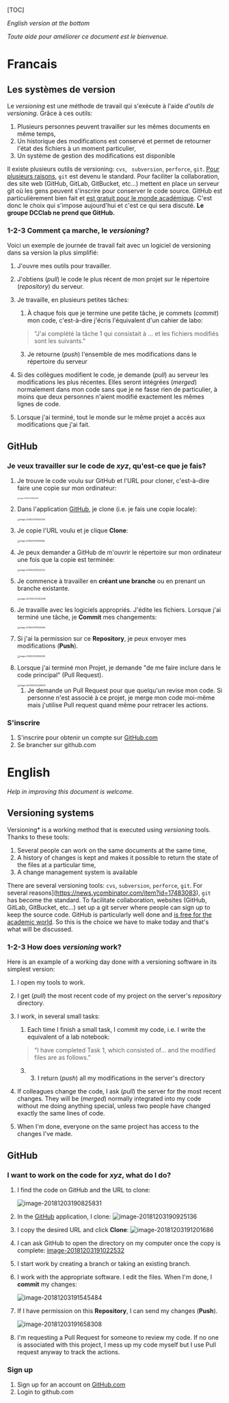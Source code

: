 [TOC]

*English version at the bottom*

*Toute aide pour améliorer ce document est le bienvenue.*

# Francais

## Les systèmes de version

Le *versioning* est une méthode de travail qui s'exécute à l'aide *d'outils de versioning*. Grâce à ces outils:

1. Plusieurs personnes peuvent travailler sur les mêmes documents en même temps,
2. Un historique des modifications est conservé et permet de retourner l'état des fichiers à un moment particulier,
3. Un système de gestion des modifications est disponible

Il existe plusieurs outils de versioning: `cvs`, ` subversion`,  `perforce`,  `git`. [Pour plusieurs raisons](https://news.ycombinator.com/item?id=17483083), `git` est devenu le standard. Pour faciliter la collaboration, des site web (GitHub, GitLab, GitBucket, etc...) mettent en place un serveur git où les gens peuvent s'inscrire pour conserver le code source.  GitHub est particulièrement bien fait et [est gratuit pour le monde académique](https://help.github.com/articles/applying-for-an-academic-research-discount/). C'est donc le choix qui s'impose aujourd'hui et c'est ce qui sera discuté. **Le groupe DCClab ne prend que GitHub.**

### 1-2-3 Comment ça marche, le *versioning*?

Voici un exemple de journée de travail fait avec un logiciel de versioning dans sa version la plus simplifié:

1. J'ouvre mes outils pour travailler.

2. J'obtiens (*pull*) le code le plus récent de mon projet sur le répertoire (*repository*) du serveur.

3. Je travaille, en plusieurs petites tâches:

   1. À chaque fois que je termine une petite tâche, je commets (*commit*) mon code, c'est-à-dire j'écris l'équivalent d'un cahier de labo:

   > "J'ai complété la tâche 1 qui consistait à ... et les fichiers modifiés sont les suivants."

   3. Je retourne (*push*) l'ensemble de mes modifications dans le répertoire du serveur

4. Si des collègues modifient le code, je demande (*pull*) au serveur les modifications les plus récentes.  Elles seront intégrées (*merged*)  normalement dans mon code sans que je ne fasse rien de particulier, à moins que deux personnes n'aient modifié exactement les mêmes lignes de code.

5. Lorsque j'ai terminé, tout le monde sur le même projet a accès aux modifications que j'ai fait.

## GitHub

### Je veux travailler sur le code de *xyz*, qu'est-ce que je fais?

1. Je trouve le code voulu sur GitHub et l'URL pour cloner, c'est-à-dire faire une copie sur mon ordinateur:

   <img src="../assets/HOWTO-GitHub/image-20181203190825831.png" alt="image-20181203190825831" style="zoom:25%;" />

2. Dans l'application [GitHub](https://desktop.github.com), je clone (i.e. je fais une copie locale): 

   <img src="../assets/HOWTO-GitHub/image-20181203190925136.png" alt="image-20181203190925136" style="zoom:33%;" />

3. Je copie l'URL voulu et je clique **Clone**:

   <img src="../assets/HOWTO-GitHub/image-20181203191201686.png" alt="image-20181203191201686" style="zoom:33%;" />

4. Je peux demander a GitHub de m'ouvrir le répertoire sur mon ordinateur une fois que la copie est terminée:

   <img src="../assets/HOWTO-GitHub/image-20181203191022532.png" alt="image-20181203191022532" style="zoom:33%;" />

5. Je commence à travailler en **créant une branche** ou en prenant un branche existante.

   <img src="../assets/HOWTO-GitHub/newBranch.png" alt="image-20210503123912848" style="zoom:33%;" />

6. Je travaille avec les logiciels appropriés. J'édite les fichiers. Lorsque j'ai terminé une tâche, je **Commit** mes changements:

   <img src="../assets/HOWTO-GitHub/image-20181203191545484.png" alt="image-20181203191545484" style="zoom:33%;" />

7. Si j'ai la permission sur ce **Repository**, je peux envoyer mes modifications (**Push**).

   <img src="../assets/HOWTO-GitHub/image-20181203191658308.png" alt="image-20181203191658308" style="zoom: 33%;" />

8. Lorsque j'ai terminé mon Projet, je demande "de me faire inclure dans le code principal" (Pull Request).

   <img src="../assets/HOWTO-GitHub/pullRequest.png" alt="image-20210503123348315" style="zoom:33%;" />

   1. Je demande un Pull Request pour que quelqu'un revise mon code.  Si personne n'est associé à ce projet, je merge mon code moi-même mais j'utilise Pull request quand même pour retracer les actions.



### S'inscrire

1. S'inscrire pour obtenir un compte sur [GitHub.com](https://github.com/join?source=experiment-header-dropdowns-home)
2. Se brancher sur github.com





# English

*Help in improving this document is welcome.*

## Versioning systems

Versioning* is a working method that is executed using *versioning* tools. Thanks to these tools:

1. Several people can work on the same documents at the same time,
2. A history of changes is kept and makes it possible to return the state of the files at a particular time,
3. A change management system is available

There are several versioning tools: `cvs`, `subversion`, `perforce`, `git`. For several reasons](https://news.ycombinator.com/item?id=17483083), `git` has become the standard. To facilitate collaboration, websites (GitHub, GitLab, GitBucket, etc...) set up a git server where people can sign up to keep the source code.  GitHub is particularly well done and [is free for the academic world](https://help.github.com/articles/applying-for-an-academic-research-discount/). So this is the choice we have to make today and that's what will be discussed.

### 1-2-3 How does *versioning* work?

Here is an example of a working day done with a versioning software in its simplest version:

1. I open my tools to work.

2. I get (*pull*) the most recent code of my project on the server's *repository* directory.

3. I work, in several small tasks:

   1. Each time I finish a small task, I commit my code, i.e. I write the equivalent of a lab notebook:

   > "I have completed Task 1, which consisted of... and the modified files are as follows."

   3. 3. I return (*push*) all my modifications in the server's directory

4. If colleagues change the code, I ask (*pull*) the server for the most recent changes.  They will be (*merged*) normally integrated into my code without me doing anything special, unless two people have changed exactly the same lines of code.

5. When I'm done, everyone on the same project has access to the changes I've made.

## GitHub

### I want to work on the code for *xyz*, what do I do?

1. I find the code on GitHub and the URL to clone:

   ![image-20181203190825831](../assets/HOWTO-GitHub/image-20181203190825831.png)

2. In the [GitHub](https://desktop.github.com) application, I clone: 
   ![image-20181203190925136](../assets/HOWTO-GitHub/image-20181203190925136.png)

3. I copy the desired URL and click **Clone**:
   ![image-20181203191201686](../assets/HOWTO-GitHub/image-20181203191201686.png)

4. I can ask GitHub to open the directory on my computer once the copy is complete:
   [image-20181203191022532](assets/image-20181203191022532.png)

5. I start work by creating a branch or taking an existing branch.
  
6. I work with the appropriate software. I edit the files. When I'm done, I **commit** my changes:

   ![image-20181203191545484](../assets/HOWTO-GitHub/image-20181203191545484.png)

7. If I have permission on this **Repository**, I can send my changes (**Push**).

   ![image-20181203191658308](../assets/HOWTO-GitHub/image-20181203191658308.png)

8. I'm requesting a Pull Request for someone to review my code.  If no one is associated with this project, I mess up my code myself but I use Pull request anyway to track the actions.



### Sign up

1. Sign up for an account on [GitHub.com](https://github.com/join?source=experiment-header-dropdowns-home)
2. Login to github.com


